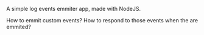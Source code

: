 A simple log events emmiter app, made with NodeJS.

How to emmit custom events?
How to respond to those events when the are emmited?
